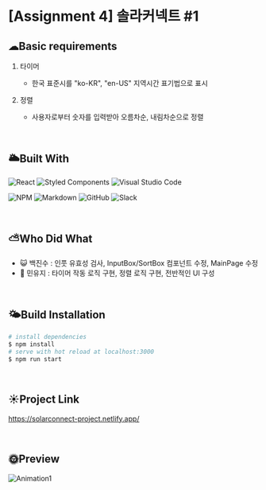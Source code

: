 # [Assignment 4] 솔라커넥트 #1

## ☁Basic requirements

1. 타이머
   - 한국 표준시를 "ko-KR", "en-US" 지역시간 표기법으로 표시

2. 정렬
   - 사용자로부터 숫자를 입력받아 오름차순, 내림차순으로 정렬

<br>

## 🌥Built With

![React](https://img.shields.io/badge/react-%2320232a.svg?style=for-the-badge&logo=react&logoColor=%2361DAFB)
![Styled Components](https://img.shields.io/badge/styled--components-DB7093?style=for-the-badge&logo=styled-components&logoColor=white)
![Visual Studio Code](https://img.shields.io/badge/VisualStudioCode-0078d7.svg?style=for-the-badge&logo=visual-studio-code&logoColor=white)

![NPM](https://img.shields.io/badge/NPM-%23000000.svg?style=for-the-badge&logo=npm&logoColor=white)
![Markdown](https://img.shields.io/badge/markdown-%23000000.svg?style=for-the-badge&logo=markdown&logoColor=white)
![GitHub](https://img.shields.io/badge/github-%23121011.svg?style=for-the-badge&logo=github&logoColor=white)
![Slack](https://img.shields.io/badge/Slack-4A154B?style=for-the-badge&logo=slack&logoColor=white)

<br>

## ⛅Who Did What

- 😺 백진수 : 인풋 유효성 검사, InputBox/SortBox 컴포넌트 수정, MainPage 수정
- 🐥 민유지 : 타이머 작동 로직 구현, 정렬 로직 구현, 전반적인 UI 구성

<br>

## 🌤Build Installation

```bash
# install dependencies
$ npm install
# serve with hot reload at localhost:3000
$ npm run start
```

<br>


## ☀Project Link

<https://solarconnect-project.netlify.app/>


<br>

## 🌞Preview

![Animation1](https://user-images.githubusercontent.com/67324487/129752070-e18eb56f-3a90-4569-b2ce-28ea38604098.gif)


